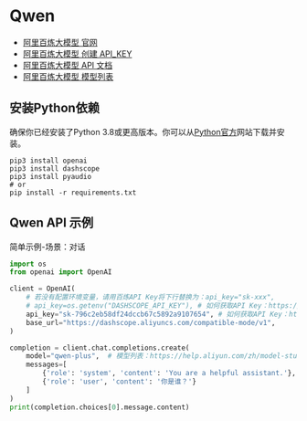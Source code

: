 # Qwen

- [阿里百炼大模型 官网](https://bailian.console.aliyun.com/)
- [阿里百炼大模型 创建 API_KEY](https://help.aliyun.com/zh/model-studio/developer-reference/get-api-key)
- [阿里百炼大模型 API 文档](https://help.aliyun.com/zh/model-studio/developer-reference/use-qwen-by-calling-api?spm=a2c4g.11186623.0.0.53971d1cbmDiEX)
- [阿里百炼大模型 模型列表](https://help.aliyun.com/zh/model-studio/getting-started/models)

## 安装Python依赖

确保你已经安装了Python 3.8或更高版本。你可以从[Python官方](https://www.python.org/downloads/)网站下载并安装。

```shell
pip3 install openai
pip3 install dashscope
pip3 install pyaudio
# or
pip install -r requirements.txt
```

## Qwen API 示例

简单示例-场景：对话

```python
import os
from openai import OpenAI

client = OpenAI(
    # 若没有配置环境变量，请用百炼API Key将下行替换为：api_key="sk-xxx",
    # api_key=os.getenv("DASHSCOPE_API_KEY"), # 如何获取API Key：https://help.aliyun.com/zh/model-studio/developer-reference/get-api-key
    api_key="sk-796c2eb58df24dccb67c5892a9107654", # 如何获取API Key：https://help.aliyun.com/zh/model-studio/developer-reference/get-api-key
    base_url="https://dashscope.aliyuncs.com/compatible-mode/v1",
)

completion = client.chat.completions.create(
    model="qwen-plus",  # 模型列表：https://help.aliyun.com/zh/model-studio/getting-started/models
    messages=[
        {'role': 'system', 'content': 'You are a helpful assistant.'},
        {'role': 'user', 'content': '你是谁？'}
    ]
)
print(completion.choices[0].message.content)
```